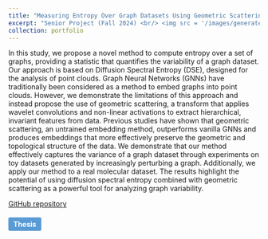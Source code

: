 ```yaml
---
title: "Measuring Entropy Over Graph Datasets Using Geometric Scattering and Diffusion Geometry"
excerpt: "Senior Project (Fall 2024) <br/> <img src = '/images/generated_graphs_visuals.png'>"
collection: portfolio
---
```


In this study, we propose a novel method to compute entropy over a set of graphs, providing a statistic that quantifies the variability of a graph dataset. Our approach is based on Diffusion Spectral Entropy (DSE), designed for the analysis of point clouds. Graph Neural Networks (GNNs) have traditionally been considered as a method to embed graphs into point clouds. However, we demonstrate the limitations of this approach and instead propose the use of geometric scattering, a transform that applies wavelet convolutions and non-linear activations to extract hierarchical, invariant features from data. Previous studies have shown that geometric scattering, an untrained embedding method, outperforms vanilla GNNs and produces embeddings that more effectively preserve the geometric and topological structure of the data. We demonstrate that our method effectively captures the variance of a graph dataset through experiments on toy datasets generated by increasingly perturbing a graph. Additionally, we apply our method to a real molecular dataset. The results highlight the potential of using diffusion spectral entropy combined with geometric scattering as a powerful tool for analyzing graph variability. 

<a href='https://github.com/selma-m/graph-entropy/'>GitHub repository</a>

<a href="../files/senior_thesis.pdf" target="_blank" style="display: inline-block; padding: 5px 10px; margin-top: 5px; font-weight: bold; font-size: 14px; text-decoration: none; background-color: #5a9bd5; color: white; border-radius: 3px;">Thesis</a>

